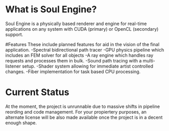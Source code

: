 # What is Soul Engine?
Soul Engine is a physically based renderer and engine for real-time applications on any 
system with CUDA (primary) or OpenCL (secondary) support. 

#Features
These include planned features for aid in the vision of the final application.
  -Spectral bidirectional path tracer
  -GPU physics pipeline which includes an FEM solver for all objects
  -A ray engine which handles ray requests and processes them in bulk.
  -Sound path tracing with a multi-listener setup.
  -Shader system allowing for immediate artist controlled changes.
  -Fiber implementation for task based CPU processing.
  
# Current Status
At the moment, the project is unrunnable due to massive shifts in pipeline reording and code management.
For your propiertery purposes, an alternate license will be also made available once the project is in a decent enough shape.


